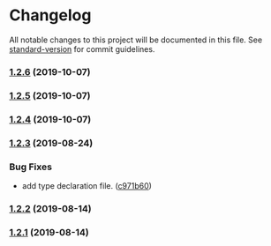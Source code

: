 # Changelog

All notable changes to this project will be documented in this file. See [standard-version](https://github.com/conventional-changelog/standard-version) for commit guidelines.

### [1.2.6](https://github.com/nuxt-community/device-module/compare/v1.2.5...v1.2.6) (2019-10-07)

### [1.2.5](https://github.com/nuxt-community/device-module/compare/v1.2.4...v1.2.5) (2019-10-07)

### [1.2.4](https://github.com/nuxt-community/device-module/compare/v1.2.3...v1.2.4) (2019-10-07)

### [1.2.3](https://github.com/nuxt-community/device-module/compare/v1.2.2...v1.2.3) (2019-08-24)


### Bug Fixes

* add type declaration file. ([c971b60](https://github.com/nuxt-community/device-module/commit/c971b60))

### [1.2.2](https://github.com/nuxt-community/device-module/compare/v1.2.1...v1.2.2) (2019-08-14)

### [1.2.1](https://github.com/nuxt-community/device-module/compare/v1.1.5...v1.2.1) (2019-08-14)

